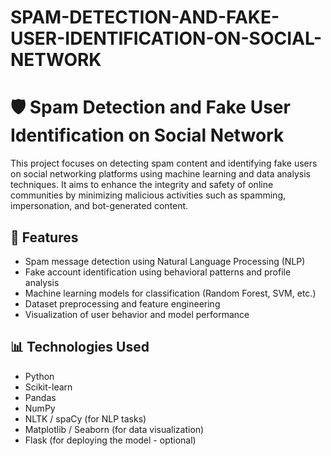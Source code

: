 # SPAM-DETECTION-AND-FAKE-USER-IDENTIFICATION-ON-SOCIAL-NETWORK
# 🛡️ Spam Detection and Fake User Identification on Social Network

This project focuses on detecting spam content and identifying fake users on social networking platforms using machine learning and data analysis techniques. It aims to enhance the integrity and safety of online communities by minimizing malicious activities such as spamming, impersonation, and bot-generated content.

## 🚀 Features

- Spam message detection using Natural Language Processing (NLP)
- Fake account identification using behavioral patterns and profile analysis
- Machine learning models for classification (Random Forest, SVM, etc.)
- Dataset preprocessing and feature engineering
- Visualization of user behavior and model performance

## 📊 Technologies Used

- Python
- Scikit-learn
- Pandas
- NumPy
- NLTK / spaCy (for NLP tasks)
- Matplotlib / Seaborn (for data visualization)
- Flask (for deploying the model - optional)
